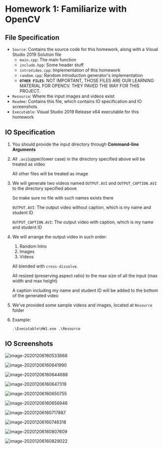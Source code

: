 # Homework 1: Familiarize with OpenCV

## File Specification

- `Source`: Contains the source code for this homework, along with a Visual Studio 2019 Solution file
    - `main.cpp`: The main function
    - `include.hpp`: Some header stuff
    - `introVideo.cpp`: Implementation of this homework
    - `random.cpp`: Random introduction generator's implementation
    - **`OTHER FILES`**: NOT IMPORTANT, THOSE FILES ARE OUR LEARNING MATERIAL FOR OPENCV. THEY PAVED THE WAY FOR THIS PROJECT.
- `Resource`: Where the input images and videos exist
- `Readme`: Contains this file, which contains IO specification and IO screenshots
- `Executable`: Visual Studio 2019 Release x64 executable for this homework

## IO Specification

1. You should provide the input directory through **Command-line Arguments**

2. All `.avi`(upper/lower case) in the directory specified above will be treated as video

    All other files will be treated as image

3. We will generate two videos named `OUTPUT.AVI` and `OUTPUT_CAPTION.AVI` to the directory specified above

    So make sure no file with such names exists there

    `OUTPUT.AVI`: The output video without caption, which is my name and student ID

    `OUTPUT_CAPTION.AVI`: The output video with caption, which is my name and student ID

4. We will arrange the output video in such order:

    1. Random Intro
    2. Images
    3. Videos

    All blended with `cross-dissolve`.

    All resized (preserving aspect ratio) to the max size of all the input (max width and max height)

    A caption including my name and student ID will be added to the bottom of the generated video

5. We've provided some sample videos and images, located at `Resource` folder

6. Example:

    ```shell
    .\Executable\HW1.exe .\Resource
    ```



## IO Screenshots

![image-20201206160533668](readme.assets/image-20201206160533668.png)

![image-20201206160641990](readme.assets/image-20201206160641990.png)

![image-20201206160644688](readme.assets/image-20201206160644688.png)

![image-20201206160647319](readme.assets/image-20201206160647319.png)

![image-20201206160650755](readme.assets/image-20201206160650755.png)

![image-20201206160656946](readme.assets/image-20201206160656946.png)

![image-20201206160717887](readme.assets/image-20201206160717887.png)

![image-20201206160746318](readme.assets/image-20201206160746318.png)

![image-20201206160807609](readme.assets/image-20201206160807609.png)

![image-20201206160829022](readme.assets/image-20201206160829022.png)